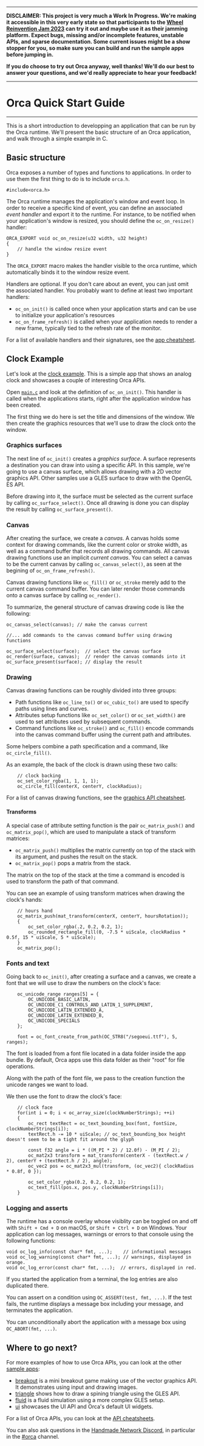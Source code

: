 --------
**DISCLAIMER: This project is very much a Work In Progress. We're making it accessible in this very early state so that participants to the [Wheel Reinvention Jam 2023](https://handmade.network/jam/2023) can try it out and maybe use it as their jamming platform. Expect bugs, missing and/or incomplete features, unstable APIs, and sparse documentation. Some current issues might be a show stopper for you, so make sure you can build and run the sample apps before jumping in.**

**If you do choose to try out Orca anyway, well thanks! We'll do our best to answer your questions, and we'd really appreciate to hear your feedback!**

--------

# Orca Quick Start Guide
---

This is a short introduction to developping an application that can be run by the Orca runtime. We'll present the basic structure of an Orca application, and walk through a simple example in C.

## Basic structure

Orca exposes a number of types and functions to applications. In order to use them the first thing to do is to include `orca.h`.

```
#include<orca.h>
```

The Orca runtime manages the application's window and event loop. In order to receive a specific kind of event, you can define an associated _event handler_ and export it to the runtime. For instance, to be notified when your application's window is resized, you should define the `oc_on_resize()` handler:

```
ORCA_EXPORT void oc_on_resize(u32 width, u32 height)
{
	// handle the window resize event
}
```

The `ORCA_EXPORT` macro makes the handler visible to the orca runtime, which automatically binds it to the window resize event.

Handlers are optional. If you don't care about an event, you can just omit the associated handler. You probably want to define at least two important handlers:

- `oc_on_init()` is called once when your application starts and can be use to initialize your application's resources
- `oc_on_frame_refresh()` is called when your application needs to render a new frame, typically tied to the refresh rate of the monitor.

For a list of available handlers and their signatures, see the [app cheatsheet](../doc/cheatsheets/cheatsheet_app.h).


## Clock Example

Let's look at the [clock example](../samples/clock). This is a simple app that shows an analog clock and showcases a couple of interesting Orca APIs.

Open [`main.c`](../samples/clock/src/main.c) and look at the definition of `oc_on_init()`. This handler is called when the applications starts, right after the application window has been created.

The first thing we do here is set the title and dimensions of the window. We then create the graphics resources that we'll use to draw the clock onto the window.

### Graphics surfaces

The next line of `oc_init()` creates a _graphics surface_. A surface represents a destination you can draw into using a specific API. In this sample, we're going to use a canvas surface, which allows drawing with a 2D vector graphics API. Other samples use a GLES surface to draw with the OpenGL ES API.

Before drawing into it, the surface must be selected as the current surface by calling `oc_surface_select()`. Once all drawing is done you can display the result by calling `oc_surface_present()`.

### Canvas

After creating the surface, we create a _canvas_. A canvas holds some context for drawing commands, like the current color or stroke width, as well as a command buffer that records all drawing commands. All canvas drawing functions use an implicit _current canvas_. You can select a canvas to be the current canvas by calling `oc_canvas_select()`, as seen at the begining of `oc_on_frame_refresh()`.

Canvas drawing functions like `oc_fill()` or `oc_stroke` merely add to the current canvas command buffer. You can later render those commands onto a canvas surface by calling `oc_render()`.

To summarize, the general structure of canvas drawing code is like the following:

```
oc_canvas_select(canvas); // make the canvas current

//... add commands to the canvas command buffer using drawing functions

oc_surface_select(surface);  // select the canvas surface
oc_render(surface, canvas);  // render the canvas commands into it
oc_surface_present(surface); // display the result
```

### Drawing

Canvas drawing functions can be roughly divided into three groups:

- Path functions like `oc_line_to()` or `oc_cubic_to()` are used to specify paths using lines and curves.
- Attributes setup functions like `oc_set_color()` or `oc_set_width()` are used to set attributes used by subsequent commands.
- Command functions like `oc_stroke()` and `oc_fill()` encode commands into the canvas command buffer using the current path and attributes.

Some helpers combine a path specification and a command, like `oc_circle_fill()`.

As an example, the back of the clock is drawn using these two calls:

```
	// clock backing
    oc_set_color_rgba(1, 1, 1, 1);
    oc_circle_fill(centerX, centerY, clockRadius);
```

For a list of canvas drawing functions, see the [graphics API cheatsheet](../doc/cheatsheets/cheatsheet_graphics.h).

#### Transforms

A special case of attribute setting function is the pair `oc_matrix_push()` and `oc_matrix_pop()`, which are used to manipulate a stack of transform matrices:

- `oc_matrix_push()` multiplies the matrix currently on top of the stack with its argument, and pushes the result on the stack.
- `oc_matrix_pop()` pops a matrix from the stack.

The matrix on the top of the stack at the time a command is encoded is used to transform the path of that command.

You can see an example of using transform matrices when drawing the clock's hands:

```
    // hours hand
    oc_matrix_push(mat_transform(centerX, centerY, hoursRotation));
    {
        oc_set_color_rgba(.2, 0.2, 0.2, 1);
        oc_rounded_rectangle_fill(0, -7.5 * uiScale, clockRadius * 0.5f, 15 * uiScale, 5 * uiScale);
    }
    oc_matrix_pop();
```

### Fonts and text

Going back to `oc_init()`, after creating a surface and a canvas, we create a font that we will use to draw the numbers on the clock's face:

```
    oc_unicode_range ranges[5] = {
        OC_UNICODE_BASIC_LATIN,
        OC_UNICODE_C1_CONTROLS_AND_LATIN_1_SUPPLEMENT,
        OC_UNICODE_LATIN_EXTENDED_A,
        OC_UNICODE_LATIN_EXTENDED_B,
        OC_UNICODE_SPECIALS
    };

    font = oc_font_create_from_path(OC_STR8("/segoeui.ttf"), 5, ranges);
```

The font is loaded from a font file located in a data folder inside the app bundle. By default, Orca apps use this data folder as their "root" for file operations.

Along with the path of the font file, we pass to the creation function the unicode ranges we want to load.

We then use the font to draw the clock's face:

```
    // clock face
    for(int i = 0; i < oc_array_size(clockNumberStrings); ++i)
    {
        oc_rect textRect = oc_text_bounding_box(font, fontSize, clockNumberStrings[i]);
        textRect.h -= 10 * uiScale; // oc_text_bounding_box height doesn't seem to be a tight fit around the glyph

        const f32 angle = i * ((M_PI * 2) / 12.0f) - (M_PI / 2);
        oc_mat2x3 transform = mat_transform(centerX - (textRect.w / 2), centerY + (textRect.h / 2), angle);
        oc_vec2 pos = oc_mat2x3_mul(transform, (oc_vec2){ clockRadius * 0.8f, 0 });

        oc_set_color_rgba(0.2, 0.2, 0.2, 1);
        oc_text_fill(pos.x, pos.y, clockNumberStrings[i]);
    }
```

### Logging and asserts

The runtime has a console overlay whose visiblity can be toggled on and off with `Shift + Cmd + D` on macOS, or `Shift + Ctrl + D` on Windows. Your application can log messages, warnings or errors to that console using the following functions:

```
void oc_log_info(const char* fmt, ...);    // informational messages
void oc_log_warning(const char* fmt, ...); // warnings, displayed in orange.
void oc_log_error(const char* fmt, ...);  // errors, displayed in red.
```

If you started the application from a terminal, the log entries are also duplicated there.

You can assert on a condition using `OC_ASSERT(test, fmt, ...)`. If the test fails, the runtime displays a message box including your message, and terminates the application.

You can unconditionally abort the application with a message box using `OC_ABORT(fmt, ...)`.

## Where to go next?

For more examples of how to use Orca APIs, you can look at the other [sample apps](../samples):

- [breakout](./samples/breakout) is a mini breakout game making use of the vector graphics API. It demonstrates using input and drawing images.
- 	[triangle](./samples/triangle) shows how to draw a spining triangle using the GLES API.
-  [fluid](./samples/fluid) is a fluid simulation using a more complex GLES setup.
-  [ui](./samples/ui) showcases the UI API and Orca's default UI widgets.

For a list of Orca APIs, you can look at the [API cheatsheets](../doc/cheatsheets).

You can also ask questions in the [Handmade Network Discord](https://discord.gg/hmn), in particular in the [#orca](https://discord.com/channels/239737791225790464/1121811864066732082) channel.
